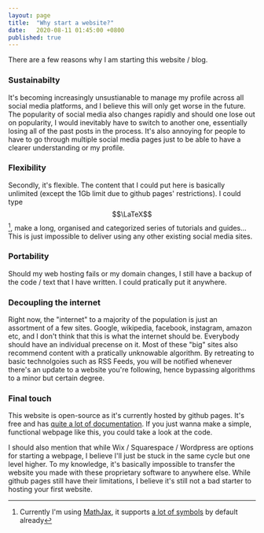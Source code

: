 ```yaml
---
layout: page
title:  "Why start a website?"
date:   2020-08-11 01:45:00 +0800
published: true
---
```


There are a few reasons why I am starting this website / blog.

### Sustainabilty

It's becoming increasingly unsustianable to manage my profile across all social media platforms, and I believe this will only get worse in the future. The popularity of social media also changes rapidly and should one lose out on popularity, I would inevitably have to switch to another one, essentially losing all of the past posts in the process. It's also annoying for people to have to go through multiple social media pages just to be able to have a clearer understanding or my profile. 

### Flexibility

Secondly, it's flexible. The content that I could put here is basically unlimited (except the 1Gb limit due to github pages' restrictions). I could type $$\LaTeX$$ [^mathjax], make a long, organised and categorized series of tutorials and guides... This is just impossible to deliver using any other existing social media sites.

### Portability

Should my web hosting fails or my domain changes, I still have a backup of the code / text that I have written. I could pratically put it anywhere. 

### Decoupling the internet

Right now, the "internet" to a majority of the population is just an assortment of a few sites. Google, wikipedia, facebook, instagram, amazon etc, and I don't think that this is what the internet should be. Everybody should have an individual precense on it. Most of these "big" sites also recommend content with a pratically unknowable algorithm. By retreating to basic technolgoies such as RSS Feeds, you will be notified whenever there's an update to a website you're following, hence bypassing algorithms to a minor but certain degree.

### Final touch

This website is open-source as it's currently hosted by github pages. It's free and has [quite a lot of documentation](https://docs.github.com/en/github/working-with-github-pages/creating-a-github-pages-site-with-jekyll). If you just wanna make a simple, functional webpage like this, you could take a look at the code. 

I should also mention that while Wix / Squarespace / Wordpress are options for starting a webpage, I believe I'll just be stuck in the same cycle but one level higher. To my knowledge, it's basically impossible to transfer the website you made with these proprietary software to anywhere else. While github pages still have their limitations, I believe it's still not a bad starter to hosting your first website.

[^mathjax]: Currently I'm using [MathJax](http://www.iangoodfellow.com/blog/jekyll/markdown/tex/2016/11/07/latex-in-markdown.html), it supports [a lot of symbols](http://docs.mathjax.org/en/v1.1-latest/tex.html#supported-latex-commands) by default already 